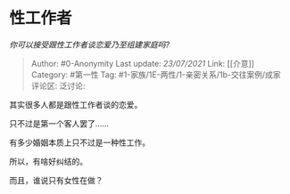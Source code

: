 # 性工作者
*你可以接受跟性工作者谈恋爱乃至组建家庭吗?*

> Author: #0-Anonymity
> Last update: *23/07/2021*
> Link: [[介意]]
> Category: #第一性
> Tag: #1-家族/1E-两性/1-亲密关系/1b-交往案例/成家
> 评论区:
> 泛讨论:

其实很多人都是跟性工作者谈的恋爱。

只不过是第一个客人罢了……

有多少婚姻本质上只不过是一种性工作。

所以，有啥好纠结的。

而且，谁说只有女性在做？
